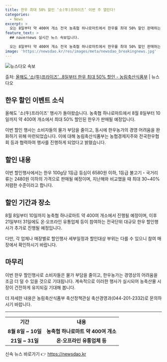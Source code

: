 ```yaml
---
title: 한우 최대 50% 할인 ‘소(牛)프라이즈’ 이번 주 열린다!
categories:
  - News
excerpt: >
  오는 8일부터 약 400여 개소 전국 농축협 하나로마트에서 한우를 최대 50% 할인 판매하는 소(牛)프라이즈…
feature_text: >
  ## navernews 실시간 뉴스 속보입니다.

  오는 8일부터 약 400여 개소 전국 농축협 하나로마트에서 한우를 최대 50% 할인 판매하는 소(牛)프라이즈…
image: 'https://newsdao.kr/res/images/meta/newsdao_breakingnews.jpg'
---
```


![뉴스다오 속보](https://newsdao.kr/res/images/meta/newsdao_breakingnews.jpg)

<p>출처: <a href="https://newsdao.kr/3278" rel="dofollow">올해도 ‘소(牛)프라이즈’…8일부터 한우 최대 50% 할인 - 농림축산식품부</a> | 뉴스다오</p>

<h2 data-ke-size="size26">한우 할인 이벤트 소식</h2>
<p data-ke-size="size16">올해도 '소(牛)프라이즈' 행사가 돌아왔습니다. 농축협 하나로마트에서 8월 8일부터 10일까지 약 400여 개소에서 최대 50% 할인된 한우가 판매될 예정입니다.</p>
<p data-ke-size="size16">이번 할인 행사는 소비자들의 물가 부담을 줄이고, 동시에 한우농가의 경영 어려움을 완화하기 위해 마련되었습니다. 이에 대해 농림축산식품부는 농협경제지주와 전국한우협회 등과 협력하여 행사를 진행하게 되었다고 밝혔습니다.</p>

<h2 data-ke-size="size26">할인 내용</h2>
<p data-ke-size="size16">이번 할인행사에서는 한우 100g당 1등급 등심이 6580원 이하, 1등급 불고기・국거리류는 2480원 이하의 가격으로 판매될 예정이며, 지난해와 비교했을 때 최대 30~40% 저렴한 수준이라고 합니다.</p>

<h2 data-ke-size="size26">할인 기간과 장소</h2>
<p data-ke-size="size16">8월 8일부터 10일까지 농축협 하나로마트 약 400여 개소에서 진행될 예정이며, 이후 21일부터 31일에도 온·오프라인 유통업체 등이 참여하는 전국단위 대규모 한우 할인행사가 추가로 진행될 예정입니다.</p>
<p data-ke-size="size16">다만, 각 업체나 매장별로 할인행사 세부일정과 할인대상 부위는 다를 수 있으니 참여 매장에서 확인하시기 바랍니다.</p>

<h2 data-ke-size="size26">마무리</h2>
<p data-ke-size="size16">이번 한우 할인행사로 소비자들은 물가 부담을 줄이고, 한우농가는 경영상의 어려움을 조금 더 덜 수 있을 것으로 기대됩니다. 계속적으로 이러한 행사가 실시되어 농축산물 시장이 건전하게 유지되길 기대해 봅니다.</p>
<p data-ke-size="size16">더 자세한 내용은 농림축산식품부 축산정책관실 축산경영과(044-201-2332)로 문의하시기 바랍니다.</p>

<hr>

<table>
	<tr>
		<td style="text-align: center; height: 17px;"><b>기간</b></td>
		<td style="text-align: center; height: 17px;"><b>내용</b></td>
	</tr>
	<tr>
		<td style="text-align: center; height: 17px;"><b>8월 8일 ~ 10일</b></td>
		<td style="text-align: center; height: 17px;"><b>농축협 하나로마트 약 400여 개소 </b></td>
	</tr>
	<tr>
		<td style="text-align: center; height: 17px;"><b>21일 ~ 31일</b></td>
		<td style="text-align: center; height: 17px;"><b>온·오프라인 유통업체 등</b></td>
	</tr>
</table> 

신속 뉴스 바로가기 👉 <a href="https://newsdao.kr" rel="dofollow">https://newsdao.kr</a>


